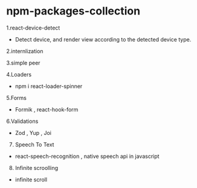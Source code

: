 # npm-packages-collection


1.react-device-detect  

  - Detect device, and render view according to the detected device type.



2.internlization

3.simple peer

4.Loaders
 - npm i react-loader-spinner

5.Forms
- Formik , react-hook-form

6.Validations 
- Zod , Yup , Joi

7. Speech To Text
 - react-speech-recognition , native speech api in javascript

8. Infinite scroolling
 - infinite scroll

